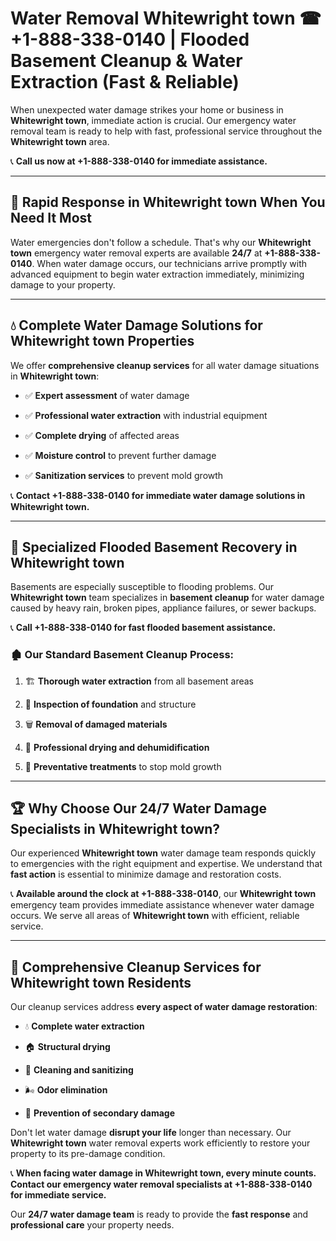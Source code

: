# Water Removal Whitewright town ☎ +1-888-338-0140 | Flooded Basement Cleanup & Water Extraction (Fast & Reliable)

When unexpected water damage strikes your home or business in **Whitewright town**, immediate action is crucial. Our emergency water removal team is ready to help with fast, professional service throughout the **Whitewright town** area. 

📞 **Call us now at +1-888-338-0140 for immediate assistance.**
---
## 🚀 Rapid Response in Whitewright town When You Need It Most
Water emergencies don't follow a schedule. That's why our **Whitewright town** emergency water removal experts are available **24/7** at **+1-888-338-0140**. When water damage occurs, our technicians arrive promptly with advanced equipment to begin water extraction immediately, minimizing damage to your property.
---
## 💧 Complete Water Damage Solutions for Whitewright town Properties
We offer **comprehensive cleanup services** for all water damage situations in **Whitewright town**:
- ✅ **Expert assessment** of water damage  
- ✅ **Professional water extraction** with industrial equipment  
- ✅ **Complete drying** of affected areas  
- ✅ **Moisture control** to prevent further damage  
- ✅ **Sanitization services** to prevent mold growth  
📞 **Contact +1-888-338-0140 for immediate water damage solutions in Whitewright town.**
---
## 🌊 Specialized Flooded Basement Recovery in Whitewright town
Basements are especially susceptible to flooding problems. Our **Whitewright town** team specializes in **basement cleanup** for water damage caused by heavy rain, broken pipes, appliance failures, or sewer backups. 
📞 **Call +1-888-338-0140 for fast flooded basement assistance.**
### 🏚️ Our Standard Basement Cleanup Process:
1. 🏗️ **Thorough water extraction** from all basement areas  
2. 🔎 **Inspection of foundation** and structure  
3. 🗑️ **Removal of damaged materials**  
4. 💨 **Professional drying and dehumidification**  
5. 🚫 **Preventative treatments** to stop mold growth  
---
## 🏆 Why Choose Our 24/7 Water Damage Specialists in Whitewright town?
Our experienced **Whitewright town** water damage team responds quickly to emergencies with the right equipment and expertise. We understand that **fast action** is essential to minimize damage and restoration costs.
📞 **Available around the clock at +1-888-338-0140**, our **Whitewright town** emergency team provides immediate assistance whenever water damage occurs. We serve all areas of **Whitewright town** with efficient, reliable service.
---
## 🧹 Comprehensive Cleanup Services for Whitewright town Residents
Our cleanup services address **every aspect of water damage restoration**:
- 💧 **Complete water extraction**  
- 🏠 **Structural drying**  
- 🧼 **Cleaning and sanitizing**  
- 🌬️ **Odor elimination**  
- 🚫 **Prevention of secondary damage**  
Don't let water damage **disrupt your life** longer than necessary. Our **Whitewright town** water removal experts work efficiently to restore your property to its pre-damage condition.
📞 **When facing water damage in Whitewright town, every minute counts. Contact our emergency water removal specialists at +1-888-338-0140 for immediate service.**
Our **24/7 water damage team** is ready to provide the **fast response** and **professional care** your property needs.
